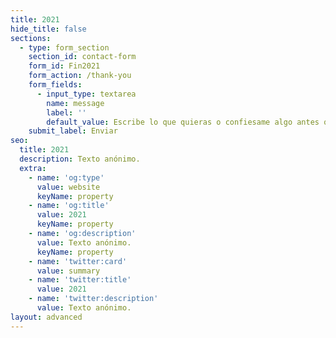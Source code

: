 ```yaml
---
title: 2021
hide_title: false
sections:
  - type: form_section
    section_id: contact-form
    form_id: Fin2021
    form_action: /thank-you
    form_fields:
      - input_type: textarea
        name: message
        label: ''
        default_value: Escribe lo que quieras o confiesame algo antes que termine el año, pon tu nombre si no quieres permanecer anónimo :)
    submit_label: Enviar
seo:
  title: 2021
  description: Texto anónimo.
  extra:
    - name: 'og:type'
      value: website
      keyName: property
    - name: 'og:title'
      value: 2021
      keyName: property
    - name: 'og:description'
      value: Texto anónimo.
      keyName: property
    - name: 'twitter:card'
      value: summary
    - name: 'twitter:title'
      value: 2021
    - name: 'twitter:description'
      value: Texto anónimo.
layout: advanced
---
```

